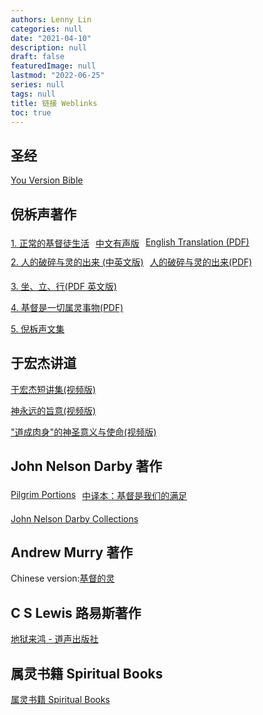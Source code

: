 ```yaml
---
authors: Lenny Lin
categories: null
date: "2021-04-10"
description: null
draft: false
featuredImage: null
lastmod: "2022-06-25"
series: null
tags: null
title: 链接 Weblinks
toc: true
---
```


<!--more-->

## 圣经
<a href = "https://www.bible.com/">You Version Bible</a>  


## 倪柝声著作

<div class="row">
  <div class="column">
  <a href= "http://mswe1.org/reading/book/2019">1. 正常的基督徒生活</a>
  </div>
  <div class="column">
  <a href= "https://www.youtube.com/playlist?list=PLqXK4CXm6Oq_SJlgexwZLpFTjgvJ4Wnar">中文有声版</a>    
  </div>  
  <div class="column">
  <a href= "https://www.tochrist.org/Doc/Books/Watchman%20Nee/The%20Normal%20Christian%20Life.pdf">English Translation (PDF)</a>
  </div>
</div> 

  
<div class="row">
  <div class="column">
  <a href = "http://churchinmarlboro.org/christdigest/NiTuoSheng/Brokenindex.html">2. 人的破碎与灵的出来 (中英文版)</a>   
  </div>
  <div class="column">
  <a href= "https://www.tochrist.org/Doc/Books/Watchman%20Nee/rdpsyldcl-S.pdf">人的破碎与灵的出来(PDF)</a> 
  </div>
</div>

<a href = "http://ccbiblestudy.net/New%20Testament/49Eph/49Ephesians-E/490002%E3%80%8ASit,%20Walk,%20Stand%E3%80%8B(Watchman%20Nee).pdf">3. 坐、立、行(PDF 英文版)</a>  


<a href= "https://www.tochrist.org/Doc/Books/Watchman%20Nee/jdsyqslsw-S.pdf">4. 基督是一切属灵事物(PDF)</a>  

<a href = "http://reading.zhudehuifu.com/nee/">5. 倪柝声文集</a>  


## 于宏杰讲道
<a href = "https://www.youtube.com/playlist?list=PLylwH8pQoNuGJ-RH6uAcmXPsZWdMrdYYu">于宏杰短讲集(视频版)</a>

<a href = "https://www.youtube.com/playlist?list=PLylwH8pQoNuGOBpBhHTvQVENfWGzyW_qP">神永远的旨意(视频版)</a>

<a href = "https://www.youtube.com/playlist?list=PLylwH8pQoNuEtMMDgQANclRVTtXR23d_c">"道成肉身"的神圣意义与使命(视频版)</a>


## John Nelson Darby 著作

<div class="row">
  <div class="column">
  <a href = "http://www.sedin.org/portions/p00eng.html">Pilgrim Portions</a>
  </div>
  <div class="column">
  <a href = "http://www.ccdigest.net/book/Darby/darby01.htm">中译本：基督是我们的满足</a>
  </div>
</div> 


[John Nelson Darby Collections](https://bibletruthpublishers.com/john-nelson-darby-jnd-collections/lucl13)


<style type = "text/css">
/* image and text side-by-side */
* {
  box-sizing: border-box;
}

.row {
  margin-left:-5px;
  margin-right:-5px;
}
  
.column {
  float: left;
  padding: 5px; /* space between two tables*/
}

/* Clearfix (clear floats) */
.row::after {
  content: "";
  clear: both;
  display: table;
}

/* end of the setting for two tables side-by-side */
</style>

  




## Andrew Murry 著作
Chinese version:<a href ="http://www.bodani.cn/article/?bk=100739#107002&6">基督的灵</a>

## C S Lewis 路易斯著作
[地狱来鸿 - 道声出版社](https://wellsofgrace.com/books/spiritual/letters/index.htm)

## 属灵书籍 Spiritual Books
[属灵书籍 Spiritual Books](https://wellsofgrace.com/books/book_index.htm)
